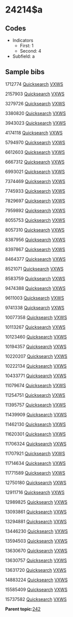 # 24214$a

## Codes

-   Indicators
    -   First: 1
    -   Second: 4
-   Subfield: a

## Sample bibs

1712774 [Quicksearch](https://search.library.yale.edu/catalog/1712774) [VXWS](http://prodorbis.library.yale.edu:7014/vxws/GetHoldingsService?bibId=1712774)

2157903 [Quicksearch](https://search.library.yale.edu/catalog/2157903) [VXWS](http://prodorbis.library.yale.edu:7014/vxws/GetHoldingsService?bibId=2157903)

3279726 [Quicksearch](https://search.library.yale.edu/catalog/3279726) [VXWS](http://prodorbis.library.yale.edu:7014/vxws/GetHoldingsService?bibId=3279726)

3380820 [Quicksearch](https://search.library.yale.edu/catalog/3380820) [VXWS](http://prodorbis.library.yale.edu:7014/vxws/GetHoldingsService?bibId=3380820)

3943023 [Quicksearch](https://search.library.yale.edu/catalog/3943023) [VXWS](http://prodorbis.library.yale.edu:7014/vxws/GetHoldingsService?bibId=3943023)

4174118 [Quicksearch](https://search.library.yale.edu/catalog/4174118) [VXWS](http://prodorbis.library.yale.edu:7014/vxws/GetHoldingsService?bibId=4174118)

5794970 [Quicksearch](https://search.library.yale.edu/catalog/5794970) [VXWS](http://prodorbis.library.yale.edu:7014/vxws/GetHoldingsService?bibId=5794970)

6612603 [Quicksearch](https://search.library.yale.edu/catalog/6612603) [VXWS](http://prodorbis.library.yale.edu:7014/vxws/GetHoldingsService?bibId=6612603)

6667312 [Quicksearch](https://search.library.yale.edu/catalog/6667312) [VXWS](http://prodorbis.library.yale.edu:7014/vxws/GetHoldingsService?bibId=6667312)

6993021 [Quicksearch](https://search.library.yale.edu/catalog/6993021) [VXWS](http://prodorbis.library.yale.edu:7014/vxws/GetHoldingsService?bibId=6993021)

7374469 [Quicksearch](https://search.library.yale.edu/catalog/7374469) [VXWS](http://prodorbis.library.yale.edu:7014/vxws/GetHoldingsService?bibId=7374469)

7745933 [Quicksearch](https://search.library.yale.edu/catalog/7745933) [VXWS](http://prodorbis.library.yale.edu:7014/vxws/GetHoldingsService?bibId=7745933)

7829697 [Quicksearch](https://search.library.yale.edu/catalog/7829697) [VXWS](http://prodorbis.library.yale.edu:7014/vxws/GetHoldingsService?bibId=7829697)

7959892 [Quicksearch](https://search.library.yale.edu/catalog/7959892) [VXWS](http://prodorbis.library.yale.edu:7014/vxws/GetHoldingsService?bibId=7959892)

8055753 [Quicksearch](https://search.library.yale.edu/catalog/8055753) [VXWS](http://prodorbis.library.yale.edu:7014/vxws/GetHoldingsService?bibId=8055753)

8057310 [Quicksearch](https://search.library.yale.edu/catalog/8057310) [VXWS](http://prodorbis.library.yale.edu:7014/vxws/GetHoldingsService?bibId=8057310)

8387956 [Quicksearch](https://search.library.yale.edu/catalog/8387956) [VXWS](http://prodorbis.library.yale.edu:7014/vxws/GetHoldingsService?bibId=8387956)

8397867 [Quicksearch](https://search.library.yale.edu/catalog/8397867) [VXWS](http://prodorbis.library.yale.edu:7014/vxws/GetHoldingsService?bibId=8397867)

8464377 [Quicksearch](https://search.library.yale.edu/catalog/8464377) [VXWS](http://prodorbis.library.yale.edu:7014/vxws/GetHoldingsService?bibId=8464377)

8521071 [Quicksearch](https://search.library.yale.edu/catalog/8521071) [VXWS](http://prodorbis.library.yale.edu:7014/vxws/GetHoldingsService?bibId=8521071)

8583759 [Quicksearch](https://search.library.yale.edu/catalog/8583759) [VXWS](http://prodorbis.library.yale.edu:7014/vxws/GetHoldingsService?bibId=8583759)

9474388 [Quicksearch](https://search.library.yale.edu/catalog/9474388) [VXWS](http://prodorbis.library.yale.edu:7014/vxws/GetHoldingsService?bibId=9474388)

9611003 [Quicksearch](https://search.library.yale.edu/catalog/9611003) [VXWS](http://prodorbis.library.yale.edu:7014/vxws/GetHoldingsService?bibId=9611003)

9741338 [Quicksearch](https://search.library.yale.edu/catalog/9741338) [VXWS](http://prodorbis.library.yale.edu:7014/vxws/GetHoldingsService?bibId=9741338)

10077358 [Quicksearch](https://search.library.yale.edu/catalog/10077358) [VXWS](http://prodorbis.library.yale.edu:7014/vxws/GetHoldingsService?bibId=10077358)

10113267 [Quicksearch](https://search.library.yale.edu/catalog/10113267) [VXWS](http://prodorbis.library.yale.edu:7014/vxws/GetHoldingsService?bibId=10113267)

10123460 [Quicksearch](https://search.library.yale.edu/catalog/10123460) [VXWS](http://prodorbis.library.yale.edu:7014/vxws/GetHoldingsService?bibId=10123460)

10194357 [Quicksearch](https://search.library.yale.edu/catalog/10194357) [VXWS](http://prodorbis.library.yale.edu:7014/vxws/GetHoldingsService?bibId=10194357)

10220207 [Quicksearch](https://search.library.yale.edu/catalog/10220207) [VXWS](http://prodorbis.library.yale.edu:7014/vxws/GetHoldingsService?bibId=10220207)

10222134 [Quicksearch](https://search.library.yale.edu/catalog/10222134) [VXWS](http://prodorbis.library.yale.edu:7014/vxws/GetHoldingsService?bibId=10222134)

10433771 [Quicksearch](https://search.library.yale.edu/catalog/10433771) [VXWS](http://prodorbis.library.yale.edu:7014/vxws/GetHoldingsService?bibId=10433771)

11079674 [Quicksearch](https://search.library.yale.edu/catalog/11079674) [VXWS](http://prodorbis.library.yale.edu:7014/vxws/GetHoldingsService?bibId=11079674)

11254751 [Quicksearch](https://search.library.yale.edu/catalog/11254751) [VXWS](http://prodorbis.library.yale.edu:7014/vxws/GetHoldingsService?bibId=11254751)

11395757 [Quicksearch](https://search.library.yale.edu/catalog/11395757) [VXWS](http://prodorbis.library.yale.edu:7014/vxws/GetHoldingsService?bibId=11395757)

11439909 [Quicksearch](https://search.library.yale.edu/catalog/11439909) [VXWS](http://prodorbis.library.yale.edu:7014/vxws/GetHoldingsService?bibId=11439909)

11462130 [Quicksearch](https://search.library.yale.edu/catalog/11462130) [VXWS](http://prodorbis.library.yale.edu:7014/vxws/GetHoldingsService?bibId=11462130)

11620301 [Quicksearch](https://search.library.yale.edu/catalog/11620301) [VXWS](http://prodorbis.library.yale.edu:7014/vxws/GetHoldingsService?bibId=11620301)

11706324 [Quicksearch](https://search.library.yale.edu/catalog/11706324) [VXWS](http://prodorbis.library.yale.edu:7014/vxws/GetHoldingsService?bibId=11706324)

11707921 [Quicksearch](https://search.library.yale.edu/catalog/11707921) [VXWS](http://prodorbis.library.yale.edu:7014/vxws/GetHoldingsService?bibId=11707921)

11714634 [Quicksearch](https://search.library.yale.edu/catalog/11714634) [VXWS](http://prodorbis.library.yale.edu:7014/vxws/GetHoldingsService?bibId=11714634)

11771589 [Quicksearch](https://search.library.yale.edu/catalog/11771589) [VXWS](http://prodorbis.library.yale.edu:7014/vxws/GetHoldingsService?bibId=11771589)

12750180 [Quicksearch](https://search.library.yale.edu/catalog/12750180) [VXWS](http://prodorbis.library.yale.edu:7014/vxws/GetHoldingsService?bibId=12750180)

12911716 [Quicksearch](https://search.library.yale.edu/catalog/12911716) [VXWS](http://prodorbis.library.yale.edu:7014/vxws/GetHoldingsService?bibId=12911716)

12989825 [Quicksearch](https://search.library.yale.edu/catalog/12989825) [VXWS](http://prodorbis.library.yale.edu:7014/vxws/GetHoldingsService?bibId=12989825)

13093861 [Quicksearch](https://search.library.yale.edu/catalog/13093861) [VXWS](http://prodorbis.library.yale.edu:7014/vxws/GetHoldingsService?bibId=13093861)

13294881 [Quicksearch](https://search.library.yale.edu/catalog/13294881) [VXWS](http://prodorbis.library.yale.edu:7014/vxws/GetHoldingsService?bibId=13294881)

13446230 [Quicksearch](https://search.library.yale.edu/catalog/13446230) [VXWS](http://prodorbis.library.yale.edu:7014/vxws/GetHoldingsService?bibId=13446230)

13594503 [Quicksearch](https://search.library.yale.edu/catalog/13594503) [VXWS](http://prodorbis.library.yale.edu:7014/vxws/GetHoldingsService?bibId=13594503)

13630670 [Quicksearch](https://search.library.yale.edu/catalog/13630670) [VXWS](http://prodorbis.library.yale.edu:7014/vxws/GetHoldingsService?bibId=13630670)

13630757 [Quicksearch](https://search.library.yale.edu/catalog/13630757) [VXWS](http://prodorbis.library.yale.edu:7014/vxws/GetHoldingsService?bibId=13630757)

13631720 [Quicksearch](https://search.library.yale.edu/catalog/13631720) [VXWS](http://prodorbis.library.yale.edu:7014/vxws/GetHoldingsService?bibId=13631720)

14883224 [Quicksearch](https://search.library.yale.edu/catalog/14883224) [VXWS](http://prodorbis.library.yale.edu:7014/vxws/GetHoldingsService?bibId=14883224)

15585409 [Quicksearch](https://search.library.yale.edu/catalog/15585409) [VXWS](http://prodorbis.library.yale.edu:7014/vxws/GetHoldingsService?bibId=15585409)

15737582 [Quicksearch](https://search.library.yale.edu/catalog/15737582) [VXWS](http://prodorbis.library.yale.edu:7014/vxws/GetHoldingsService?bibId=15737582)

**Parent topic:**[242](../../tags/242/242.md)

